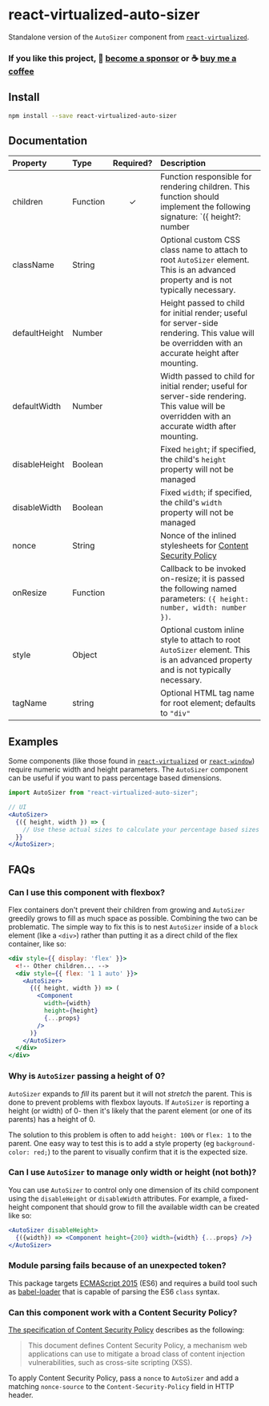 # react-virtualized-auto-sizer

Standalone version of the `AutoSizer` component from [`react-virtualized`](https://github.com/bvaughn/react-virtualized).

### If you like this project, 🎉 [become a sponsor](https://github.com/sponsors/bvaughn/) or ☕ [buy me a coffee](http://givebrian.coffee/)

## Install

```bash
npm install --save react-virtualized-auto-sizer
```

## Documentation


| Property      | Type     | Required? | Description                                                                                                                                                     |
| :------------ | :------- | :-------: | :-------------------------------------------------------------------------------------------------------------------------------------------------------------- |
| children      | Function |     ✓     | Function responsible for rendering children. This function should implement the following signature: `({ height?: number | undefined, width?: number | undefined }) => PropTypes.element` |
| className     | String   |           | Optional custom CSS class name to attach to root `AutoSizer` element. This is an advanced property and is not typically necessary.                              |
| defaultHeight | Number   |           | Height passed to child for initial render; useful for server-side rendering. This value will be overridden with an accurate height after mounting.              |
| defaultWidth  | Number   |           | Width passed to child for initial render; useful for server-side rendering. This value will be overridden with an accurate width after mounting.                |
| disableHeight | Boolean  |           | Fixed `height`; if specified, the child's `height` property will not be managed                                                                                 |
| disableWidth  | Boolean  |           | Fixed `width`; if specified, the child's `width` property will not be managed                                                                                   |
| nonce         | String   |           | Nonce of the inlined stylesheets for [Content Security Policy](https://www.w3.org/TR/2016/REC-CSP2-20161215/#script-src-the-nonce-attribute)                    |
| onResize      | Function |           | Callback to be invoked on-resize; it is passed the following named parameters: `({ height: number, width: number })`.                                           |
| style         | Object   |           | Optional custom inline style to attach to root `AutoSizer` element. This is an advanced property and is not typically necessary.                                |
| tagName       | string   |           | Optional HTML tag name for root element; defaults to `"div"` |

## Examples

Some components (like those found in [`react-virtualized`](https://github.com/bvaughn/react-virtualized) or [`react-window`](https://github.com/bvaughn/react-window)) require numeric width and height parameters. The `AutoSizer` component can be useful if you want to pass percentage based dimensions.

```jsx
import AutoSizer from "react-virtualized-auto-sizer";

// UI
<AutoSizer>
  {({ height, width }) => {
    // Use these actual sizes to calculate your percentage based sizes
  }}
</AutoSizer>;
```

## FAQs

### Can I use this component with flexbox?

Flex containers don't prevent their children from growing and `AutoSizer` greedily grows to fill as much space as possible. Combining the two can be problematic. The simple way to fix this is to nest `AutoSizer` inside of a `block` element (like a `<div>`) rather than putting it as a direct child of the flex container, like so:

```jsx
<div style={{ display: 'flex' }}>
  <!-- Other children... -->
  <div style={{ flex: '1 1 auto' }}>
    <AutoSizer>
      {({ height, width }) => (
        <Component
          width={width}
          height={height}
          {...props}
        />
      )}
    </AutoSizer>
  </div>
</div>
```

### Why is `AutoSizer` passing a height of 0?

`AutoSizer` expands to _fill_ its parent but it will not _stretch_ the parent. This is done to prevent problems with flexbox layouts. If `AutoSizer` is reporting a height (or width) of 0- then it's likely that the parent element (or one of its parents) has a height of 0.

The solution to this problem is often to add `height: 100%` or `flex: 1` to the parent. One easy way to test this is to add a style property (eg `background-color: red;`) to the parent to visually confirm that it is the expected size.

### Can I use `AutoSizer` to manage only width or height (not both)?

You can use `AutoSizer` to control only one dimension of its child component using the `disableHeight` or `disableWidth` attributes. For example, a fixed-height component that should grow to fill the available width can be created like so:

```jsx
<AutoSizer disableHeight>
  {({width}) => <Component height={200} width={width} {...props} />}
</AutoSizer>
```


### Module parsing fails because of an unexpected token?

This package targets [ECMAScript 2015](https://262.ecma-international.org/6.0/) (ES6) and requires a build tool such as [babel-loader](https://www.npmjs.com/package/babel-loader) that is capable of parsing the ES6 `class` syntax.

### Can this component work with a Content Security Policy?

[The specification of Content Security Policy](https://www.w3.org/TR/2016/REC-CSP2-20161215/#intro)
describes as the following:

> This document defines Content Security Policy, a mechanism web applications
> can use to mitigate a broad class of content injection vulnerabilities, such
> as cross-site scripting (XSS).

To apply Content Security Policy, pass a `nonce` to `AutoSizer` and add a matching `nonce-source` to the `Content-Security-Policy` field in HTTP header.
